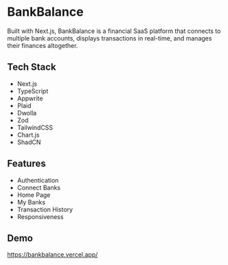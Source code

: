 
# BankBalance

Built with Next.js, BankBalance is a financial SaaS platform that connects to multiple bank accounts, displays transactions in real-time, and manages their finances altogether.

## Tech Stack

- Next.js
- TypeScript
- Appwrite
- Plaid
- Dwolla
- Zod
- TailwindCSS
- Chart.js
- ShadCN


## Features

- Authentication
- Connect Banks
- Home Page
- My Banks
- Transaction History
- Responsiveness


## Demo

https://bankbalance.vercel.app/

